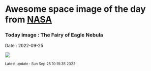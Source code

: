 
# Awesome space image of the day from [NASA](https://api.nasa.gov/)

### Today image : The Fairy of Eagle Nebula

Date : 2022-09-25


![](https://apod.nasa.gov/apod/image/2209/FairyPillar_Hubble_960.jpg)

<small>Latest update : Sun Sep 25 10:19:35 2022</small>


